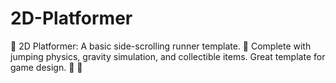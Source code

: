 # 2D-Platformer
🏃 2D Platformer: A basic side-scrolling runner template. 🍄 Complete with jumping physics, gravity simulation, and collectible items. Great template for game design. 🏰 🌟
